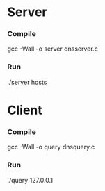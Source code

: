 # Server

### Compile 
 gcc -Wall -o server dnsserver.c
### Run
 ./server hosts

# Client

### Compile
 gcc -Wall -o query dnsquery.c

### Run
 ./query 127.0.0.1 <domain>